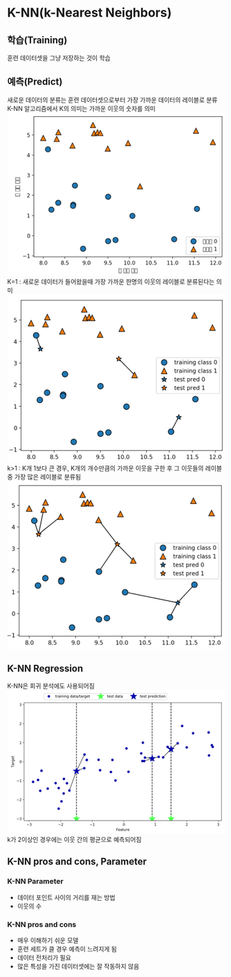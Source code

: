 # K-NN(k-Nearest Neighbors)

## 학습(Training)
훈련 데이터셋을 그냥 저장하는 것이 학습

## 예측(Predict)
새로운 데이터의 분류는 훈련 데이터셋으로부터 가장 가까운 데이터의 레이블로 분류
K-NN 알고리즘에서 K의 의미는 가까운 이웃의 숫자를 의미
![dataset](./ScreenShot/DataSet.png)
K=1 : 새로운 데이터가 들어왔을때 가장 가까운 한명의 이웃의 레이블로 분류된다는 의미
![k=1 knn](./ScreenShot/knn(k=1).png)
k>1 : K개 1보다 큰 경우, K개의 개수만큼의 가까운 이웃을 구한 후 그 이웃들의 레이블 중 가장 많은 레이블로 분류됨
![k=3 knn](./ScreenShot/knn(k=3).png)

## K-NN Regression
K-NN은 회귀 분석에도 사용되어짐
![k=3 knnRegression](./ScreenShot/knnregression(k=3).png)
k가 2이상인 경우에는 이웃 간의 평균으로 예측되어짐

## K-NN pros and cons, Parameter
### K-NN Parameter
* 데이터 포인트 사이의 거리를 재는 방법
* 이웃의 수

### K-NN pros and cons
* 매우 이해하기 쉬운 모델 
* 훈련 세트가 클 경우 예측이 느려지게 됨
* 데이터 전처리가 필요
* 많은 특성을 가진 데이터셋에는 잘 작동하지 않음